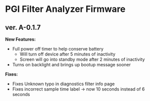 # PGI Filter Analyzer Firmware

## ver. A-0.1.7

**New Features:**
* Full power off timer to help conserve battery
    * Will turn off device after 5 minutes of inactivity
    * Screen will go into standby mode after 2 minutes of inactivity 
* Turns on backlight and brings up bootup message sooner


**Fixes:**
* Fixes Unknown typo in diagnostics filter info page
* Fixes incorrect sample time label -> now 10 seconds instead of 6 seconds